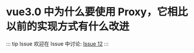 # vue3.0 中为什么要使用 Proxy，它相比以前的实现方式有什么改进



::: tip Issue 
 欢迎在 Issue 中讨论: [Issue 12](https://github.com/shfshanyue/Daily-Question/issues/12) 
:::

